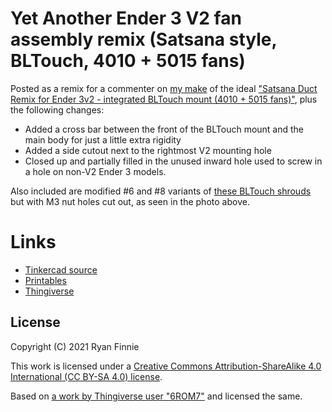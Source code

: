 # Yet Another Ender 3 V2 fan assembly remix (Satsana style, BLTouch, 4010 + 5015 fans)

Posted as a remix for a commenter on [my make](https://www.thingiverse.com/make:931960) of the ideal ["Satsana Duct Remix for Ender 3v2 - integrated BLTouch mount (4010 + 5015 fans)"](https://www.thingiverse.com/thing:4770095), plus the following changes:

  - Added a cross bar between the front of the BLTouch mount and the main body for just a little extra rigidity
  - Added a side cutout next to the rightmost V2 mounting hole
  - Closed up and partially filled in the unused inward hole used to screw in a hole on non-V2 Ender 3 models.

Also included are modified \#6 and \#8 variants of [these BLTouch shrouds](https://www.thingiverse.com/thing:4634422) but with M3 nut holes cut out, as seen in the photo above.

# Links

  - [Tinkercad source](https://www.tinkercad.com/things/640wRWMHy0u-ender-3-v2-fan-assembly)
  - [Printables](https://www.printables.com/model/80823-yet-another-ender-3-v2-fan-assembly-remix-satsana-)
  - [Thingiverse](https://www.thingiverse.com/thing:4873151)

## License

Copyright (C) 2021 Ryan Finnie

This work is licensed under a [Creative Commons Attribution-ShareAlike 4.0 International (CC BY-SA 4.0) license](https://creativecommons.org/licenses/by-sa/4.0/).

Based on [a work by Thingiverse user "6ROM7"](https://www.thingiverse.com/thing:4770095) and licensed the same.
